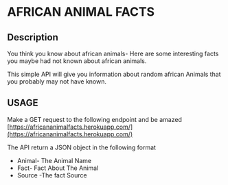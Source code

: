 # AFRICAN ANIMAL FACTS

## Description

You think you know about african animals- Here are some interesting facts you maybe had not known about african animals.

This simple API will give you information about random african Animals that you probably may not have known.

## USAGE

Make a GET request to the following endpoint and be amazed
[https://africananimalfacts.herokuapp.com/](https://africananimalfacts.herokuapp.com/)

The API return a JSON object in the following format
- Animal- The Animal Name
- Fact- Fact About The Animal
- Source -The fact Source

